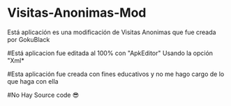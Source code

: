 # Visitas-Anonimas-Mod
Está aplicación es una modificación de Visitas Anonimas que fue creada por GokuBlack 

#Está aplicacion fue editada al 100% con "ApkEditor" Usando la opción "Xml*

#Esta aplicación fue creada con fines educativos y no me hago cargo de lo que haga con ella

#No Hay Source code 😎
